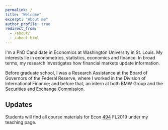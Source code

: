 ```yaml
---
permalink: /
title: "Welcome"
excerpt: "About me"
author_profile: true
redirect_from: 
  - /about/
  - /about.html
---
```


I'm a PhD Candidate in Economics at Washington University in St. Louis. My interests lie in econometrics, statistics, economics and finance. In broad terms, my research investigates how financial markets update information.

Before graduate school, I was a Research Assistance at the Board of Governors of the Federal Reserve, where I worked in the Division of International Finance; and before that, an intern at both BMW Group and the Securities and Exchange Commission.

Updates
------
Students will find all course materials for Econ [494](https://zdinakmg.github.io/teaching/2019-Econ-494) FL2019 under my teaching page.
